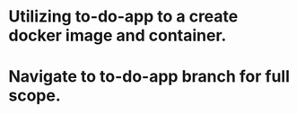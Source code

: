 # Utilizing to-do-app to a create docker image and container. 
# Navigate to to-do-app branch for full scope. 
